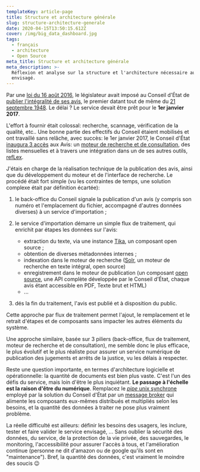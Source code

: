 ```yaml
---
templateKey: article-page
title: Structure et architecture générale
slug: structure-architecture-generale
date: 2020-04-15T13:50:15.612Z
cover: /img/big_data_dashboard.jpg
tags:
  - français
  - architecture
  - Open Source
meta_title: Structure et architecture générale
meta_description: >-
  Réflexion et analyse sur la structure et l'architecture nécessaire au service
  envisagé.
---
```

Par une [loi du 16 août 2016](https://www.etaamb.be/fr/loi-du-16-aout-2016_n2017010145.html), le législateur avait imposé au Conseil d'État de [publier l'intégralité de ses avis](http://www.raadvst-consetat.be/?page=news&lang=fr&newsitem=397), le premier datant tout de même du [21 septembre 1948](http://www.raadvst-consetat.be/dbx/avis/1.pdf#search=1). Le délai ? Le service devait être prêt pour le **1er janvier 2017**.

L'effort à fournir était colossal: recherche, scannage, vérification de la qualité, etc.. Une bonne partie des effectifs du Conseil étaient mobilisés et ont travaillé sans relâche, avec succès: le 1er janvier 2017, le Conseil d'État [inaugura 3 accès](http://www.raadvst-consetat.be/?page=news&lang=fr&newsitem=397) aux Avis: un [moteur de recherche et de consultation](http://www.raadvst-consetat.be/?page=adv_search&lang=fr), des listes mensuelles et à travers une intégration dans un de ses autres outils, [refLex](http://reflex.raadvst-consetat.be).

J'étais en charge de la réalisation technique de la publication des avis, ainsi que du développement du moteur et de l'interface de recherche. Le procédé était fort simple (vu les contraintes de temps, une solution complexe était par définition écartée):

1. le back-office du Conseil signale la publication d'un avis (y compris son numéro et l'emplacement du fichier, accompagné d'autres données diverses) à un service d'importation ;
2. le service d'importation démarre un simple flux de traitement, qui enrichit par étapes les données sur l'avis:

   * extraction du texte, via une instance [Tika](https://tika.apache.org/), un composant open source ;
   * obtention de diverses métadonnées internes ;
   * indexation dans le moteur de recherche ([Solr](https://lucene.apache.org/solr/), un moteur de recherche en texte intégral, open source)
   * enregistrement dans le moteur de publication (un composant [open source](https://github.com/RvS-CdE/dpserv), une API complète développée par le Conseil d'État, chaque avis étant accessible en PDF, Texte brut et HTML)
   * ...
3. dés la fin du traitement, l'avis est publié et à disposition du public.

Cette approche par flux de traitement permet l'ajout, le remplacement et le retrait d'étapes et de composants sans impacter les autres éléments du système.

Une approche similaire, basée sur 3 piliers (back-office, flux de traitement, moteur de recherche et de consultation), me semble donc le plus efficace, le plus évolutif et le plus réaliste pour assurer un service numérique de publication des jugements et arrêts de la justice, vu les délais à respecter.

Reste une question importante, en termes d'architecture logicielle et opérationnelle: la quantité de documents est bien plus vaste. C'est l'un des défis du service, mais loin d'être le plus inquiétant. **Le passage à l'échelle est la raison d'être du numérique**. Remplacez le [*pipe* unix synchrone](https://fr.wikipedia.org/wiki/Tube_(shell)) employé par la solution du Conseil d'État par un [message broker](https://fr.wikipedia.org/wiki/Agent_de_messages) qui alimente les composants eux-mêmes distribués et multipliés selon les besoins, et la quantité des données à traiter ne pose plus vraiment problème.

La réelle difficulté est ailleurs: définir les besoins des usagers, les inclure, tester et faire valider le service envisagé, ... Sans oublier la sécurité des données, du service, de la protection de la vie privée, des sauvegardes, le monitoring, l'accessibilité pour assurer l'accès à tous, et l'amélioration continue (personne ne dit d'amazon ou de google qu'ils sont en "maintenance"). Bref, la quantité des données, c'est vraiment le moindre des soucis 😉